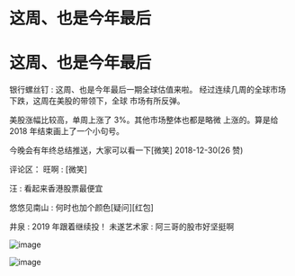 # 这周、也是今年最后

# 这周、也是今年最后

银行螺丝钉 : 这周、也是今年最后一期全球估值来啦。 经过连续几周的全球市场下跌，这周在美股的带领下，全球 市场有所反弹。

美股涨幅比较高，单周上涨了 3%。其他市场整体也都是略微 上涨的。算是给 2018 年结束画上了一个小句号。

今晚会有年终总结推送，大家可以看一下[微笑] 2018-12-30(26 赞)

评论区： 旺啊 : [微笑]

汪 : 看起来香港股票最便宜

悠悠见南山 : 何时也加个颜色[疑问][红包]

井泉 : 2019 年跟着继续投！ 未遂艺术家 : 阿三哥的股市好坚挺啊

![image](img/Image_0892.png)

![image](img/Image_0902.png)